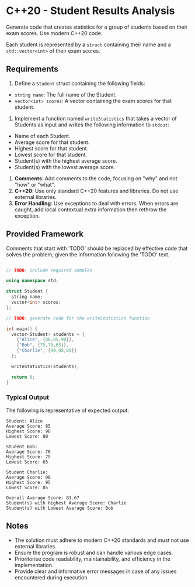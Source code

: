 # C++20 - Student Results Analysis

Generate code that creates statistics for a group of students based on their exam scores. Use modern C++20 code.

Each student is represented by a `struct` containing their name and a `std::vector<int>` of their exam scores.

## Requirements

1. Define a `Student` struct containing the following fields:
 * `string name`: The full name of the Student.
 * `vector<int> scores`: A vector containing the exam scores for that student.
1. Implement a function named `writeStatistics` that takes a vector of Students as input and writes the following information to `stdout`:
 * Name of each Student.
 * Average score for that student.
 * Highest score for that student.
 * Lowest score for that student.
 * Student(s) with the highest average score.
 * Student(s) with the lowest average score.
1. **Comments**: Add comments to the code, focusing on "why" and not "how" or "what".
1. **C++20**: Use only standard C++20 features and libraries. Do not use external libraries.
1. **Error Handling**: Use exceptions to deal with errors. When errors are caught, add local contextual extra information then rethrow the exception.

## Provided Framework

Comments that start with 'TODO' should be replaced by effective code that solves the problem, given the information following the 'TODO' text.

```cpp

// TODO: include required samples

using namespace std;

struct Student {
  string name;
  vector<int> scores;
};

// TODO: generate code for the writeStatistics function

int main() {
  vector<Student> students = {
    {"Alice", {80,85,90}},
    {"Bob", {75,70,65}},
    {"Charlie", {90,95,85}}
  };

  writeStatistics(students);

  return 0;
}
```

### Typical Output

The following is representative of expected output:

```
Student: Alice
Average Score: 85
Highest Score: 90
Lowest Score: 80

Student Bob:
Average Score: 70
Highest Score: 75
Lowest Score: 65

Student Charlie:
Average Score: 90
Highest Score: 95
Lowest Score: 85

Overall Average Score: 81.67
Student(s) with Highest Average Score: Charlie
Student(s) with Lowest Average Score: Bob
```

## Notes

* The solution must adhere to modern C++20 standards and must not use external libraries.
* Ensure the program is robust and can handle various edge cases.
* Prioritorise code readability, maintainability, and efficiency in the implementation.
* Provide clear and informative error messages in case of any issues encountered during execution.


